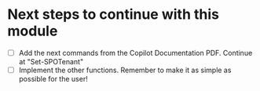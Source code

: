 ﻿# Next steps to continue with this module

- [ ] Add the next commands from the Copilot Documentation PDF. Continue at "Set-SPOTenant"
- [ ] Implement the other functions. Remember to make it as simple as possible for the user!